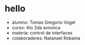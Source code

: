 # hello
- alumno: Tomas Gregorio Vogel
- curso: 4to 2da avionica
- materia: control de interfaces
- colaboraderes: Natanael Robaina
